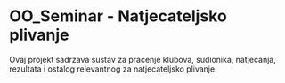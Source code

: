 # OO_Seminar - Natjecateljsko plivanje
Ovaj projekt sadrzava sustav za pracenje klubova, sudionika, natjecanja, rezultata i ostalog relevantnog za natjecateljsko plivanje.
